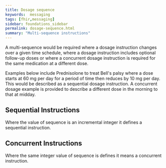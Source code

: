 ```yaml
---
title: Dosage sequence
keywords:  messaging
tags: [fhir,messaging]
sidebar: foundations_sidebar
permalink: dosage-sequence.html
summary: "Multi-sequence instructions"
---
```




A multi-sequence would be required where a dosage instruction changes over a given time schedule, where a dosage instruction includes optional follow-up doses or where a concurrent dosage instruction is required for the same medication at a different dose.

Examples below include Prednisolone to treat Bell's palsy where a dose starts at 60 mg per day for a period of time then reduces by 10 mg per day. This would be described as a sequential dosage instruction. A concurrent dosage example is provided to describe a different dose in the morning to that at midday.

## Sequential Instructions ##

Where the value of sequence is an incremental integer it defines a sequential instruction.

<script src="https://gist.github.com/RobertGoochUK/94b057717c3ade14ae6d6227bd52c213.js"></script>

## Concurrent Instructions ##

Where the same integer value of sequence is defines it means a concurrent instruction.

<script src="https://gist.github.com/RobertGoochUK/bc29af1df30e9f0b86da1d2224a76b39.js"></script>